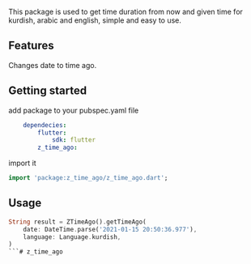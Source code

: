 <!-- 
This README describes the package. If you publish this package to pub.dev,
this README's contents appear on the landing page for your package.

For information about how to write a good package README, see the guide for
[writing package pages](https://dart.dev/guides/libraries/writing-package-pages). 

For general information about developing packages, see the Dart guide for
[creating packages](https://dart.dev/guides/libraries/create-library-packages)
and the Flutter guide for
[developing packages and plugins](https://flutter.dev/developing-packages). 
-->

This package is used to get time duration from now and given time for kurdish, arabic and english, simple and easy to use.

## Features

Changes date to time ago.

## Getting started

add package to your pubspec.yaml file
```yaml
    dependecies:
        flutter:
            sdk: flutter
        z_time_ago:
```

import it
```dart
import 'package:z_time_ago/z_time_ago.dart';
```

## Usage

```dart
String result = ZTimeAgo().getTimeAgo(
    date: DateTime.parse('2021-01-15 20:50:36.977'),
    language: Language.kurdish,
)
```# z_time_ago
